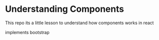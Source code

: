 # Understanding Components

This repo its a little lesson to understand how components works in react

implements bootstrap